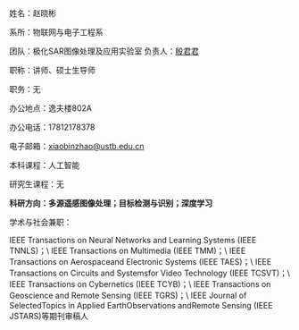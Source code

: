 
姓名：赵晓彬

系所：物联网与电子工程系

团队：极化SAR图像处理及应用实验室 负责人：<a href="[超链接地址](http://scce.ustb.edu.cn/shiziduiwu/jiaoshixinxi/2018-04-14/112.html)">殷君君</a>

职称：讲师、硕士生导师

职务：无

办公地点：逸夫楼802A

办公电话：17812178378

电子邮箱：xiaobinzhao@ustb.edu.cn

本科课程：人工智能

研究生课程：无

<b>科研方向：多源遥感图像处理；目标检测与识别；深度学习</b>

学术与社会兼职：

IEEE Transactions on Neural Networks and Learning Systems (IEEE TNNLS)；\\
lEEE Transactions on Multimedia (IEEE TMM)；\\
IEEE Transactions on Aerospaceand Electronic Systems (IEEE TAES)；\\
IEEE Transactions on Circuits and Systemsfor Video Technology (IEEE TCSVT)；\\
IEEE Transactions on Cybernetics (IEEE TCYB)；\\
IEEE Transactions on Geoscience and Remote Sensing (IEEE TGRS)；\\
lEEE Journal of SelectedTopics in Applied EarthObservations andRemote Sensing (IEEE JSTARS)等期刊审稿人

